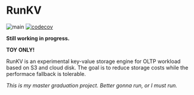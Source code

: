 # RunKV

![main](https://github.com/MrCroxx/RunKV/actions/workflows/main.yml/badge.svg)
[![codecov](https://codecov.io/gh/MrCroxx/RunKV/branch/main/graph/badge.svg?token=LKT7JWROUW)](https://codecov.io/gh/MrCroxx/RunKV)

**Still working in progress.**

**TOY ONLY!**

RunKV is an experimental key-value storage engine for OLTP workload based on S3 and cloud disk. The goal is to reduce storage costs while the performace fallback is tolerable.

*This is my master graduation project. Better gonna run, or I must run.*
